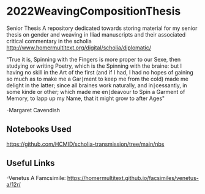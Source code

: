 # 2022WeavingCompositionThesis
Senior Thesis
A repository dedicated towards storing material for my senior thesis on gender and weaving in Iliad manuscripts and their associated critical commentary in the scholia
http://www.homermultitext.org/digital/scholia/diplomatic/

"True it is, Spinning with the Fingers is more proper to our Sexe, then studying or writing Poetry, which is the Spinning with the braine: but I having no skill in the Art of the first (and if I had, I had no hopes of gaining so much as to make me a Gar∣ment to keep me from the cold) made me delight in the latter; since all braines work naturally, and in∣cessantly, in some kinde or other; which made me en∣deavour to Spin a Garment of Memory, to lapp up my Name, that it might grow to after Ages"

-Margaret Cavendish

## Notebooks Used
https://github.com/HCMID/scholia-transmission/tree/main/nbs
## Useful Links
 -Venetus A Famcsimile: https://homermultitext.github.io/facsimiles/venetus-a/12r/ 
